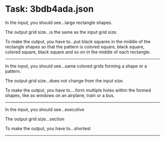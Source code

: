 # Task: 3bdb4ada.json

In the input, you should see...large rectangle shapes.

The output grid size...is the same as the input grid size.

To make the output, you have to...put black squares in the middle of the rectangle shapes so that the pattern is colored square, black square, colored square, black square and so on in the middle of each rectangle.

---

In the input, you should see...same colored grids forming a shape or a pattern.

The output grid size...does not change from the input size.

To make the output, you have to....form multiple holes within the formed shapes, like as windows on an airplane, train or a bus.

---

In the input, you should see...executive

The output grid size...section

To make the output, you have to...shortest

---


